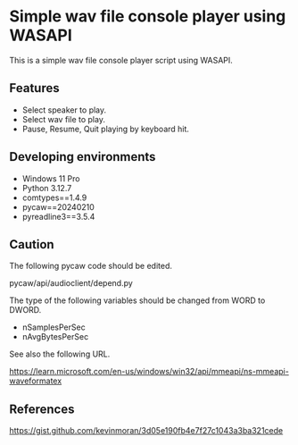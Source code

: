 # Simple wav file console player using WASAPI

This is a simple wav file console player script using WASAPI.

## Features

- Select speaker to play.
- Select wav file to play.
- Pause, Resume, Quit playing by keyboard hit.


## Developing environments

- Windows 11 Pro
- Python 3.12.7  
- comtypes==1.4.9
- pycaw==20240210
- pyreadline3==3.5.4


## Caution

The following pycaw code should be edited.

pycaw/api/audioclient/depend.py

The type of the following variables should be changed from WORD to DWORD.
- nSamplesPerSec
- nAvgBytesPerSec

See also the following URL.

https://learn.microsoft.com/en-us/windows/win32/api/mmeapi/ns-mmeapi-waveformatex


## References

https://gist.github.com/kevinmoran/3d05e190fb4e7f27c1043a3ba321cede

